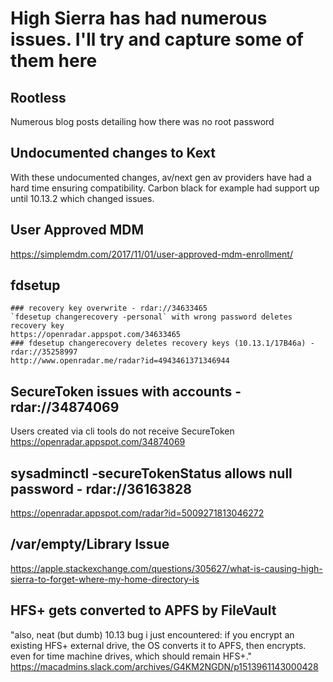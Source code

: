 # High Sierra has had numerous issues. I'll try and capture some of them here


## Rootless
Numerous blog posts detailing how there was no root password

## Undocumented changes to Kext
With these undocumented changes, av/next gen av providers have had a hard time ensuring compatibility. Carbon black for example had support up until 10.13.2 which changed issues.


## User Approved MDM
https://simplemdm.com/2017/11/01/user-approved-mdm-enrollment/


## fdsetup 
	### recovery key overwrite - rdar://34633465
	`fdesetup changerecovery -personal` with wrong password deletes recovery key
    https://openradar.appspot.com/34633465
	### fdesetup changerecovery deletes recovery keys (10.13.1/17B46a) - rdar://35258997
	http://www.openradar.me/radar?id=4943461371346944


## SecureToken issues with accounts - rdar://34874069 
Users created via cli tools do not receive SecureToken
https://openradar.appspot.com/34874069


## sysadminctl -secureTokenStatus allows null password - rdar://36163828 
https://openradar.appspot.com/radar?id=5009271813046272


## /var/empty/Library Issue
https://apple.stackexchange.com/questions/305627/what-is-causing-high-sierra-to-forget-where-my-home-directory-is


## HFS+ gets converted to APFS by FileVault
"also, neat (but dumb) 10.13 bug i just encountered: if you encrypt an existing HFS+ external drive, the OS converts it to APFS, then encrypts. even for time machine drives, which should remain HFS+."
https://macadmins.slack.com/archives/G4KM2NGDN/p1513961143000428
